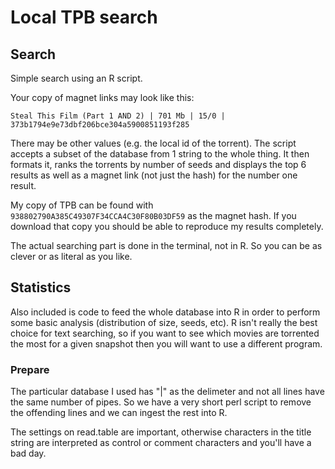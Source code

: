 # Local TPB search

## Search

Simple search using an R script. 

Your copy of magnet links may look like this:

    Steal This Film (Part 1 AND 2) | 701 Mb | 15/0 | 373b1794e9e73dbf206bce304a5900851193f285
    
There may be other values (e.g. the local id of the torrent). The script accepts a subset of the database from 1 string to the whole thing. It then formats it, ranks the torrents by number of seeds and displays the top 6 results as well as a magnet link (not just the hash) for the number one result.

My copy of TPB can be found with `938802790A385C49307F34CCA4C30F80B03DF59` as the magnet hash. If you download that copy you should be able to reproduce my results completely.

The actual searching part is done in the terminal, not in R. So you can be as clever or as literal as you like.

## Statistics 

Also included is code to feed the whole database into R in order to perform some basic analysis (distribution of size, seeds, etc). R isn't really the best choice for text searching, so if you want to see which movies are torrented the most for a given snapshot then you will want to use a different program.

### Prepare

The particular database I used has "|" as the delimeter and not all lines have the same number of pipes. So we have a very short perl script to remove the offending lines and we can ingest the rest into R.

The settings on read.table are important, otherwise characters in the title string are interpreted as control or comment characters and you'll have a bad day. 